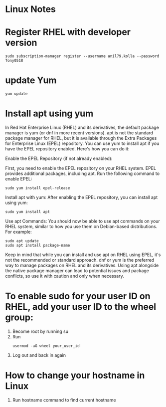 # Linux Notes

# Register RHEL with developer version

```
sudo subscription-manager register --username anil79.kolla --password Tony0518
```


# update Yum
   
   ```
   yum update
   ```

# Install apt using yum

In Red Hat Enterprise Linux (RHEL) and its derivatives, the default package manager is yum (or dnf in more recent versions). apt is not the standard package manager for RHEL, but it is available through the Extra Packages for Enterprise Linux (EPEL) repository. You can use yum to install apt if you have the EPEL repository enabled. Here's how you can do it:

Enable the EPEL Repository (if not already enabled):

First, you need to enable the EPEL repository on your RHEL system. EPEL provides additional packages, including apt. Run the following command to enable EPEL:

```
sudo yum install epel-release
```

Install apt with yum:
After enabling the EPEL repository, you can install apt using yum:

```
sudo yum install apt
```
Use apt Commands:
You should now be able to use apt commands on your RHEL system, similar to how you use them on Debian-based distributions. For example:

```
sudo apt update
sudo apt install package-name
```

Keep in mind that while you can install and use apt on RHEL using EPEL, it's not the recommended or standard approach. dnf or yum is the preferred way to manage packages on RHEL and its derivatives. Using apt alongside the native package manager can lead to potential issues and package conflicts, so use it with caution and only when necessary.



# To enable sudo for your user ID on RHEL, add your user ID to the wheel group:
1. Become root by running su
2. Run
   ```
   usermod -aG wheel your_user_id
   ```
4. Log out and back in again


# How to change your hostname in Linux
1. Run hostname command to find current hostname


